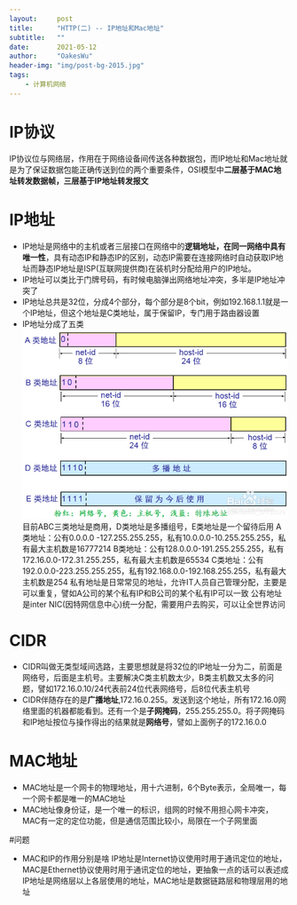 ```yaml
---
layout:     post
title:      "HTTP(二) -- IP地址和Mac地址"
subtitle:   ""
date:       2021-05-12
author:     "OakesWu"
header-img: "img/post-bg-2015.jpg"
tags:
    - 计算机网络
---
```


# IP协议
IP协议位与网络层，作用在于网络设备间传送各种数据包，而IP地址和Mac地址就是为了保证数据包能正确传送到位的两个重要条件，OSI模型中**二层基于MAC地址转发数据帧，三层基于IP地址转发报文**

# IP地址
- IP地址是网络中的主机或者三层接口在网络中的**逻辑地址，在同一网络中具有唯一性**，具有动态IP和静态IP的区别，动态IP需要在连接网络时自动获取IP地址而静态IP地址是ISP(互联网提供商)在装机时分配给用户的IP地址。
- IP地址可以类比于门牌号码，有时候电脑弹出网络地址冲突，多半是IP地址冲突了
- IP地址总共是32位，分成4个部分，每个部分是8个bit，例如192.168.1.1就是一个IP地址，但这个地址是C类地址，属于保留IP，专门用于路由器设置
- IP地址分成了五类
![](/img/doc/network/4/4-1.png)
目前ABC三类地址是商用，D类地址是多播组号，E类地址是一个留待后用
A类地址：公有0.0.0.0 -127.255.255.255，私有10.0.0.0-10.255.255.255，私有最大主机数是16777214
B类地址：公有128.0.0.0-191.255.255.255，私有172.16.0.0-172.31.255.255，私有最大主机数是65534
C类地址：公有192.0.0.0-223.255.255.255，私有192.168.0.0-192.168.255.255，私有最大主机数是254
私有地址是日常常见的地址，允许IT人员自己管理分配，主要是可以重复，譬如A公司的某个私有IP和B公司的某个私有IP可以一致
公有地址是inter NIC(因特网信息中心)统一分配，需要用户去购买，可以让全世界访问

# CIDR
- CIDR叫做无类型域间选路，主要思想就是将32位的IP地址一分为二，前面是网络号，后面是主机号。主要解决C类主机数太少，B类主机数又太多的问题，譬如172.16.0.10/24代表前24位代表网络号，后8位代表主机号
- CIDR伴随存在的是**广播地址**,172.16.0.255。发送到这个地址，所有172.16.0网络里面的机器都能看到。还有一个是**子网掩码**，255.255.255.0。将子网掩码和IP地址按位与操作得出的结果就是**网络号**，譬如上面例子的172.16.0.0

# MAC地址
- MAC地址是一个网卡的物理地址，用十六进制，6个Byte表示，全局唯一，每一个网卡都是唯一的MAC地址
- MAC地址像身份证，是一个唯一的标识，组网的时候不用担心网卡冲突，MAC有一定的定位功能，但是通信范围比较小，局限在一个子网里面

#问题
- MAC和IP的作用分别是啥
IP地址是Internet协议使用时用于通讯定位的地址，MAC是Ethernet协议使用时用于通讯定位的地址，更抽象一点的话可以表述成IP地址是网络层以上各层使用的地址，MAC地址是数据链路层和物理层用的地址